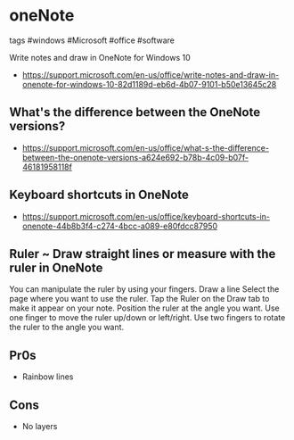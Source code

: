 # oneNote

tags #windows #Microsoft #office #software

Write notes and draw in OneNote for Windows 10

* https://support.microsoft.com/en-us/office/write-notes-and-draw-in-onenote-for-windows-10-82d1189d-eb6d-4b07-9101-b50e13645c28


## What's the difference between the OneNote versions?

* https://support.microsoft.com/en-us/office/what-s-the-difference-between-the-onenote-versions-a624e692-b78b-4c09-b07f-46181958118f


## Keyboard shortcuts in OneNote

* https://support.microsoft.com/en-us/office/keyboard-shortcuts-in-onenote-44b8b3f4-c274-4bcc-a089-e80fdcc87950


## Ruler ~ Draw straight lines or measure with the ruler in OneNote

You can manipulate the ruler by using your fingers.
Draw a line Select the page where you want to use the ruler.
Tap the Ruler on the Draw tab to make it appear on your note.
Position the ruler at the angle you want.
Use one finger to move the ruler up/down or left/right.
Use two fingers to rotate the ruler to the angle you want.


## Pr0s

* Rainbow lines


## Cons

* No layers



